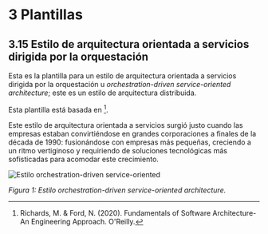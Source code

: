 # 3 Plantillas

## 3.15 Estilo de arquitectura orientada a servicios dirigida por la orquestación

Esta es la plantilla para un estilo de arquitectura orientada a servicios
dirigida por la orquestación u *orchestration-driven service-oriented
architecture*; este es un estilo de arquitectura distribuida.

Esta plantilla está basada en [^1].

Este estilo de arquitectura orientada a servicios surgió justo cuando las
empresas estaban convirtiéndose en grandes corporaciones a finales de la década
de 1990: fusionándose con empresas más pequeñas, creciendo a un ritmo
vertiginoso y requiriendo de soluciones tecnológicas más sofisticadas para
acomodar este crecimiento.

<span id="figura-1"/>

![Estilo orchestration-driven
service-oriented](/diagrams/Architecture_Orchestration_Driven_Service_Oriented.svg)

*Figura 1: Estilo orchestration-driven service-oriented architecture.*

[^1]: Richards, M. & Ford, N. (2020). Fundamentals of Software Architecture-An
      Engineering Approach. O'Reilly.
